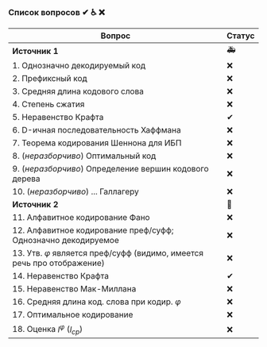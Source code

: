### Список вопросов ✔ ♿ ❌

| Вопрос                                                       | Статус |
| ------------------------------------------------------------ | ------ |
| **Источник 1**                                               | 🚑      |
| 1. Однозначно декодируемый код                               | ❌      |
| 2. Префиксный код                                            | ❌      |
| 3. Средняя длина кодового слова                              | ❌      |
| 4. Степень сжатия                                            | ❌      |
| 5. Неравенство Крафта                                        | ✔       |
| 6. D-ичная последовательность Хаффмана                       | ❌      |
| 7. Теорема кодирования Шеннона для ИБП                       | ❌      |
| 8. (*неразборчиво*) Оптимальный код                          | ❌      |
| 9. (*неразборчиво*) Определение вершин кодового дерева       | ❌      |
| 10. (*неразборчиво*) ... Галлагеру                           | ❌      |
| **Источник 2**                                               | 🍗      |
| 11. Алфавитное кодирование Фано                              | ❌      |
| 12. Алфавитное кодирование преф/суфф; Однозначно декодируемое | ❌      |
| 13. Утв. $\varphi$ является преф/суфф (видимо, имеется речь про отображение) | ❌      |
| 14. Неравенство Крафта                                       | ✔       |
| 15. Неравенство Мак-Миллана                                  | ❌      |
| 16. Средняя длина код. слова при кодир. $\varphi$            | ❌      |
| 17. Оптимальное кодирование                                  | ❌      |
| 18. Оценка $l^\varphi$ ($l_{ср}$)                            | ❌      |



